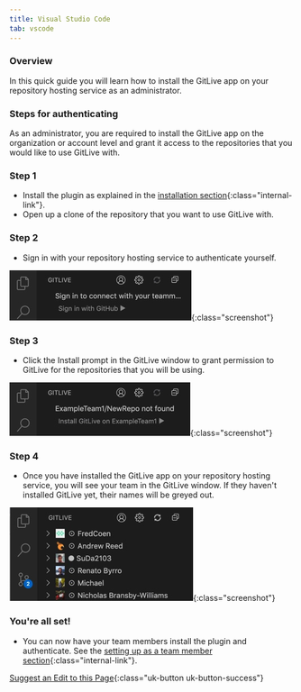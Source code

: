 ```yaml
---
title: Visual Studio Code
tab: vscode
---
```


### Overview

In this quick guide you will learn how to install the GitLive app on your repository hosting service as an administrator.

### Steps for authenticating

As an administrator, you are required to install the GitLive app on the organization or account level and grant it access to the repositories that you would like to use GitLive with.

### Step 1

* Install the plugin as explained in the [installation section](/){:class="internal-link"}.
* Open up a clone of the repository that you want to use GitLive with.

### Step 2

* Sign in with your repository hosting service to authenticate yourself.

![Authenticate with repository hosting service](/uploads/vscode-sign-in.jpg "Sign in"){:class="screenshot"}

### Step 3

* Click the Install prompt in the GitLive window to grant permission to GitLive for the repositories that you will be using.

![Confirm installation](/uploads/vscode-install-prompt.jpg  "Confirm installation"){:class="screenshot"}

### Step 4

* Once you have installed the GitLive app on your repository hosting service, you will see your team in the GitLive window. If they haven't installed GitLive yet, their names will be greyed out.

![Confirm installation](/uploads/vscode-installed.jpg  "Confirm installation"){:class="screenshot"}

### You're all set!

* You can now have your team members install the plugin and authenticate. See the  [setting up as a team member section](/docs/teammember){:class="internal-link"}.


[Suggest an Edit to this Page](https://github.com/GitLiveApp/GitLive/edit/master/_sections/admin-vscode.md){:class="uk-button uk-button-success"}
